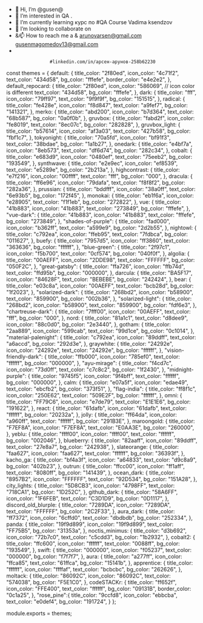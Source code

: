 - 👋 Hi, I’m @gusen@
- 👀 I’m interested in  QA .
- 🌱 I’m currently learning  курс по #QA Course Vadima ksendzov
- 💞️ I’m looking to collaborate on 
- &📫 How to reach me  a & arunovarsen@gmail.com gusenmagomedov13@gmail.com
-                       


                    #linkedin.com/in/арсен-арунов-258b62230



const themes = {
  default: {
    title_color: "2f80ed",
    icon_color: "4c71f2",
    text_color: "434d58",
    bg_color: "fffefe",
    border_color: "e4e2e2",
  },
  default_repocard: {
    title_color: "2f80ed",
    icon_color: "586069", // icon color is different
    text_color: "434d58",
    bg_color: "fffefe",
  },
  dark: {
    title_color: "fff",
    icon_color: "79ff97",
    text_color: "9f9f9f",
    bg_color: "151515",
  },
  radical: {
    title_color: "fe428e",
    icon_color: "f8d847",
    text_color: "a9fef7",
    bg_color: "141321",
  },
  merko: {
    title_color: "abd200",
    icon_color: "b7d364",
    text_color: "68b587",
    bg_color: "0a0f0b",
  },
  gruvbox: {
    title_color: "fabd2f",
    icon_color: "fe8019",
    text_color: "8ec07c",
    bg_color: "282828",
  },
  gruvbox_light: {
    title_color: "b57614",
    icon_color: "af3a03",
    text_color: "427b58",
    bg_color: "fbf1c7",
  },
  tokyonight: {
    title_color: "70a5fd",
    icon_color: "bf91f3",
    text_color: "38bdae",
    bg_color: "1a1b27",
  },
  onedark: {
    title_color: "e4bf7a",
    icon_color: "8eb573",
    text_color: "df6d74",
    bg_color: "282c34",
  },
  cobalt: {
    title_color: "e683d9",
    icon_color: "0480ef",
    text_color: "75eeb2",
    bg_color: "193549",
  },
  synthwave: {
    title_color: "e2e9ec",
    icon_color: "ef8539",
    text_color: "e5289e",
    bg_color: "2b213a",
  },
  highcontrast: {
    title_color: "e7f216",
    icon_color: "00ffff",
    text_color: "fff",
    bg_color: "000",
  },
  dracula: {
    title_color: "ff6e96",
    icon_color: "79dafa",
    text_color: "f8f8f2",
    bg_color: "282a36",
  },
  prussian: {
    title_color: "bddfff",
    icon_color: "38a0ff",
    text_color: "6e93b5",
    bg_color: "172f45",
  },
  monokai: {
    title_color: "eb1f6a",
    icon_color: "e28905",
    text_color: "f1f1eb",
    bg_color: "272822",
  },
  vue: {
    title_color: "41b883",
    icon_color: "41b883",
    text_color: "273849",
    bg_color: "fffefe",
  },
  "vue-dark": {
    title_color: "41b883",
    icon_color: "41b883",
    text_color: "fffefe",
    bg_color: "273849",
  },
  "shades-of-purple": {
    title_color: "fad000",
    icon_color: "b362ff",
    text_color: "a599e9",
    bg_color: "2d2b55",
  },
  nightowl: {
    title_color: "c792ea",
    icon_color: "ffeb95",
    text_color: "7fdbca",
    bg_color: "011627",
  },
  buefy: {
    title_color: "7957d5",
    icon_color: "ff3860",
    text_color: "363636",
    bg_color: "ffffff",
  },
  "blue-green": {
    title_color: "2f97c1",
    icon_color: "f5b700",
    text_color: "0cf574",
    bg_color: "040f0f",
  },
  algolia: {
    title_color: "00AEFF",
    icon_color: "2DDE98",
    text_color: "FFFFFF",
    bg_color: "050F2C",
  },
  "great-gatsby": {
    title_color: "ffa726",
    icon_color: "ffb74d",
    text_color: "ffd95b",
    bg_color: "000000",
  },
  darcula: {
    title_color: "BA5F17",
    icon_color: "84628F",
    text_color: "BEBEBE",
    bg_color: "242424",
  },
  bear: {
    title_color: "e03c8a",
    icon_color: "00AEFF",
    text_color: "bcb28d",
    bg_color: "1f2023",
  },
  "solarized-dark": {
    title_color: "268bd2",
    icon_color: "b58900",
    text_color: "859900",
    bg_color: "002b36",
  },
  "solarized-light": {
    title_color: "268bd2",
    icon_color: "b58900",
    text_color: "859900",
    bg_color: "fdf6e3",
  },
  "chartreuse-dark": {
    title_color: "7fff00",
    icon_color: "00AEFF",
    text_color: "fff",
    bg_color: "000",
  },
  nord: {
    title_color: "81a1c1",
    text_color: "d8dee9",
    icon_color: "88c0d0",
    bg_color: "2e3440",
  },
  gotham: {
    title_color: "2aa889",
    icon_color: "599cab",
    text_color: "99d1ce",
    bg_color: "0c1014",
  },
  "material-palenight": {
    title_color: "c792ea",
    icon_color: "89ddff",
    text_color: "a6accd",
    bg_color: "292d3e",
  },
  graywhite: {
    title_color: "24292e",
    icon_color: "24292e",
    text_color: "24292e",
    bg_color: "ffffff",
  },
  "vision-friendly-dark": {
    title_color: "ffb000",
    icon_color: "785ef0",
    text_color: "ffffff",
    bg_color: "000000",
  },
  "ayu-mirage": {
    title_color: "f4cd7c",
    icon_color: "73d0ff",
    text_color: "c7c8c2",
    bg_color: "1f2430",
  },
  "midnight-purple": {
    title_color: "9745f5",
    icon_color: "9f4bff",
    text_color: "ffffff",
    bg_color: "000000",
  },
  calm: {
    title_color: "e07a5f",
    icon_color: "edae49",
    text_color: "ebcfb2",
    bg_color: "373f51",
  },
  "flag-india": {
    title_color: "ff8f1c",
    icon_color: "250E62",
    text_color: "509E2F",
    bg_color: "ffffff",
  },
  omni: {
    title_color: "FF79C6",
    icon_color: "e7de79",
    text_color: "E1E1E6",
    bg_color: "191622",
  },
  react: {
    title_color: "61dafb",
    icon_color: "61dafb",
    text_color: "ffffff",
    bg_color: "20232a",
  },
  jolly: {
    title_color: "ff64da",
    icon_color: "a960ff",
    text_color: "ffffff",
    bg_color: "291B3E",
  },
  maroongold: {
    title_color: "F7EF8A",
    icon_color: "F7EF8A",
    text_color: "E0AA3E",
    bg_color: "260000",
  },
  yeblu: {
    title_color: "ffff00",
    icon_color: "ffff00",
    text_color: "ffffff",
    bg_color: "002046",
  },
  blueberry: {
    title_color: "82aaff",
    icon_color: "89ddff",
    text_color: "27e8a7",
    bg_color: "242938",
  },
  slateorange: {
    title_color: "faa627",
    icon_color: "faa627",
    text_color: "ffffff",
    bg_color: "36393f",
  },
  kacho_ga: {
    title_color: "bf4a3f",
    icon_color: "a64833",
    text_color: "d9c8a9",
    bg_color: "402b23",
  },
  outrun: {
    title_color: "ffcc00",
    icon_color: "ff1aff",
    text_color: "8080ff",
    bg_color: "141439",
  },
  ocean_dark: {
    title_color: "8957B2",
    icon_color: "FFFFFF",
    text_color: "92D534",
    bg_color: "151A28",
  },
  city_lights: {
    title_color: "5D8CB3",
    icon_color: "4798FF",
    text_color: "718CA1",
    bg_color: "1D252C",
  },
  github_dark: {
    title_color: "58A6FF",
    icon_color: "1F6FEB",
    text_color: "C3D1D9",
    bg_color: "0D1117",
  },
  discord_old_blurple: {
    title_color: "7289DA",
    icon_color: "7289DA",
    text_color: "FFFFFF",
    bg_color: "2C2F33",
  },
  aura_dark: {
    title_color: "ff7372",
    icon_color: "6cffd0",
    text_color: "dbdbdb",
    bg_color: "252334",
  },
  panda: {
    title_color: "19f9d899",
    icon_color: "19f9d899",
    text_color: "FF75B5",
    bg_color: "31353a",
  },
  noctis_minimus: {
    title_color: "d3b692",
    icon_color: "72b7c0",
    text_color: "c5cdd3",
    bg_color: "1b2932",
  },
  cobalt2: {
    title_color: "ffc600",
    icon_color: "ffffff",
    text_color: "0088ff",
    bg_color: "193549",
  },
  swift: {
    title_color: "000000",
    icon_color: "f05237",
    text_color: "000000",
    bg_color: "f7f7f7",
  },
  aura: {
    title_color: "a277ff",
    icon_color: "ffca85",
    text_color: "61ffca",
    bg_color: "15141b",
  },
  apprentice: {
    title_color: "ffffff",
    icon_color: "ffffaf",
    text_color: "bcbcbc",
    bg_color: "262626",
  },
  moltack: {
    title_color: "86092C",
    icon_color: "86092C",
    text_color: "574038",
    bg_color: "F5E1C0",
  },
  codeSTACKr: {
    title_color: "ff652f",
    icon_color: "FFE400",
    text_color: "ffffff",
    bg_color: "09131B",
    border_color: "0c1a25",
  },
  "rose_pine":{
    title_color: "9ccfd8",
    icon_color: "ebbcba",
    text_color: "e0def4",
    bg_color: "191724",
  }
};

module.exports = themes;
